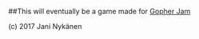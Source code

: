 ##This will eventually be a game made for [Gopher Jam](https://itch.io/jam/gopher-jam)

(c) 2017 Jani Nykänen

